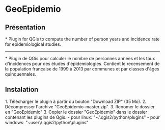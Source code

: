 # GeoEpidemio
<h2>Présentation</h2>
* Plugin for QGis to compute the number of person years and incidence rate for epidemiological studies.
<hr/>
* Plugin de QGis pour calculer le nombre de personnes années et les taux d'incidences pour des études d'épidemiologies. Contient le recensement de la population française de 1999 à 2013 par communes et par classes d'âges quinquennales.  
<h2>Instalation</h2>
1. Télécharger le plugin à partir du bouton "Download ZIP" (35 Mo).
2. Décompresser l'archive "GeoEpidemio-master.zip".
3. Renomer le dossier en "GeoEpidemio"
3. Copier le dossier "GeoEpidemio" dans le dossier contenant les plugins de Qgis.
    - pour linux: "~/.qgis2/python/plugins"  
    - pour windows: "~user\\.qgis2\python\plugins"
